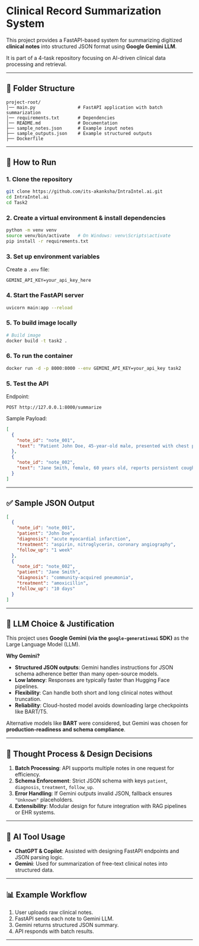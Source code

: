 # Clinical Record Summarization System

This project provides a FastAPI-based system for summarizing digitized **clinical notes** into structured JSON format using **Google Gemini LLM**.  

It is part of a 4-task repository focusing on AI-driven clinical data processing and retrieval.

---

## 📂 Folder Structure
```
project-root/
│── main.py                # FastAPI application with batch summarization
│── requirements.txt       # Dependencies
│── README.md              # Documentation
├── sample_notes.json      # Example input notes
├── sample_outputs.json    # Example structured outputs
├── Dockerfile
```

---

## 🚀 How to Run

### 1. Clone the repository
```bash
git clone https://github.com/its-akanksha/IntraIntel.ai.git
cd IntraIntel.ai
cd Task2
```

### 2. Create a virtual environment & install dependencies
```bash
python -m venv venv
source venv/bin/activate   # On Windows: venv\Scripts\activate
pip install -r requirements.txt
```

### 3. Set up environment variables

Create a `.env` file:
```
GEMINI_API_KEY=your_api_key_here
```

### 4. Start the FastAPI server
```bash
uvicorn main:app --reload
```

### 5. To build image locally
```bash
# Build image
docker build -t task2 .
```

### 6. To run the container
```bash
docker run -d -p 8000:8000 --env GEMINI_API_KEY=your_api_key task2
```


### 5. Test the API
Endpoint:  
```
POST http://127.0.0.1:8000/summarize
```

Sample Payload:
```json
[
  {
    "note_id": "note_001",
    "text": "Patient John Doe, 45-year-old male, presented with chest pain and shortness of breath. Diagnosed with acute myocardial infarction. Administered aspirin and nitroglycerin. Recommended coronary angiography. Schedule follow-up in 1 week."
  },
  {
    "note_id": "note_002",
    "text": "Jane Smith, female, 60 years old, reports persistent cough and fever. Diagnosis: Community-acquired pneumonia. Prescribed antibiotics (amoxicillin). Follow-up appointment in 10 days to monitor recovery."
  }
]
```

---

## ✅ Sample JSON Output
```json
[
  {
    "note_id": "note_001",
    "patient": "John Doe",
    "diagnosis": "acute myocardial infarction",
    "treatment": "aspirin, nitroglycerin, coronary angiography",
    "follow_up": "1 week"
  },
  {
    "note_id": "note_002",
    "patient": "Jane Smith",
    "diagnosis": "community-acquired pneumonia",
    "treatment": "amoxicillin",
    "follow_up": "10 days"
  }
]
```

---

## 🔹 LLM Choice & Justification
This project uses **Google Gemini (via the `google-generativeai` SDK)** as the Large Language Model (LLM).  

**Why Gemini?**
- **Structured JSON outputs**: Gemini handles instructions for JSON schema adherence better than many open-source models.
- **Low latency**: Responses are typically faster than Hugging Face pipelines.
- **Flexibility**: Can handle both short and long clinical notes without truncation.
- **Reliability**: Cloud-hosted model avoids downloading large checkpoints like BART/T5.  

Alternative models like **BART** were considered, but Gemini was chosen for **production-readiness and schema compliance**.

---

## 🧠 Thought Process & Design Decisions
1. **Batch Processing**: API supports multiple notes in one request for efficiency.  
2. **Schema Enforcement**: Strict JSON schema with keys `patient`, `diagnosis`, `treatment`, `follow_up`.  
3. **Error Handling**: If Gemini outputs invalid JSON, fallback ensures `"Unknown"` placeholders.  
4. **Extensibility**: Modular design for future integration with RAG pipelines or EHR systems.  

---

## 🔧 AI Tool Usage
- **ChatGPT & Copilot**: Assisted with designing FastAPI endpoints and JSON parsing logic.  
- **Gemini**: Used for summarization of free-text clinical notes into structured data.  

---

## 📊 Example Workflow
1. User uploads raw clinical notes.  
2. FastAPI sends each note to Gemini LLM.  
3. Gemini returns structured JSON summary.  
4. API responds with batch results.  

---

